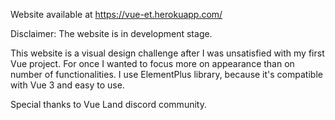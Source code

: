 Website available at https://vue-et.herokuapp.com/

Disclaimer: The website is in development stage.

This website is a visual design challenge after I was unsatisfied with my first Vue project.
For once I wanted to focus more on appearance than on number of functionalities.
I use ElementPlus library, because it's compatible with Vue 3 and easy to use.


Special thanks to Vue Land discord community.
